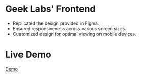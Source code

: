 ﻿# Geek Labs' Frontend
- Replicated the design provided in Figma.
- Ensured responsiveness across various screen sizes.
- Customized design for optimal viewing on mobile devices.

# Live Demo
[Demo](https://visionary-llama-f1d3b8.netlify.app/)


